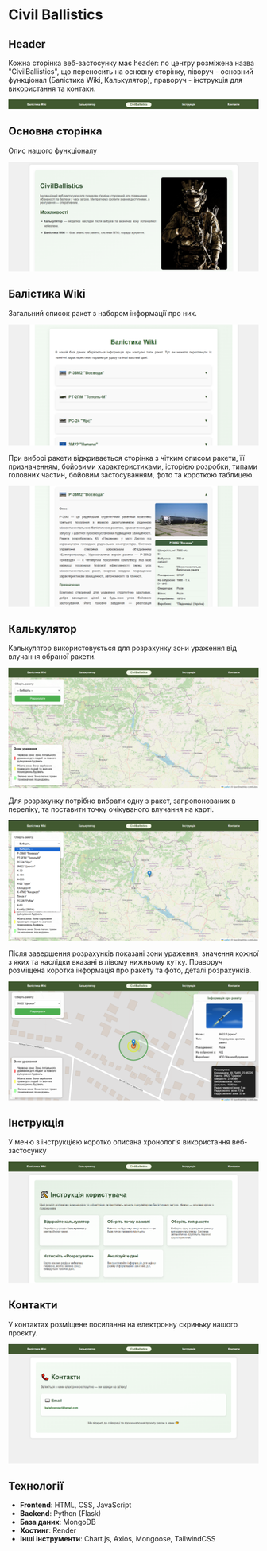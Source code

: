 # Civil Ballistics
## Header
Кожна сторінка веб-застосунку має header: по центру розміжена назва "CivilBallistics", що переносить на основну сторінку, ліворуч - основний функціонал (Балістика Wiki, Калькулятор), праворуч - інструкція для використання та контаки.

![alt text](images/image0.png)

## Основна сторінка
Опис нашого функціоналу

![alt text](images/image1.png)

## Балістика Wiki
Загальний список ракет з набором інформації про них.

![alt text](images/image2.png)

При виборі ракети відкривається сторінка з чітким описом ракети, її призначенням, бойовими характеристиками, історією розробки, типами головних частин, бойовим застосуванням, фото та короткою таблицею. 

![alt text](images/image3.png)

## Калькулятор

Калькулятор використовується для розрахунку зони ураження від влучання обраної ракети.

![alt text](images/image4.png)

Для розрахунку потрібно вибрати одну з ракет, запропонованих в переліку, та поставити точку очікуваного влучання на карті.

![alt text](images/image5.png)

Після завершення розрахунків показані зони ураження, значення кожної з яких та наслідки вказані в лівому нижньому кутку. Праворуч розміщена коротка інформація про ракету та фото, деталі розрахунків.

![alt text](images/image6.png)

## Інструкція

У меню з інструкцією коротко описана хронологія використання веб-застосунку

![alt text](images/image7.png)


## Контакти
У контактах розміщене посилання на електронну скриньку нашого проєкту.

![alt text](images/image8.png)


## Технології

- **Frontend**: HTML, CSS, JavaScript
- **Backend**: Python (Flask)
- **База даних**: MongoDB  
- **Хостинг**: Render  
- **Інші інструменти**: Chart.js, Axios, Mongoose, TailwindCSS


